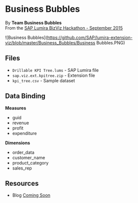 Business Bubbles 
==============================================
By <strong>Team Business Bubbles</strong><br>
From the [SAP Lumira BizViz Hackathon - September 2015](http://scn.sap.com/community/lumira/blog/2015/09/22/the-lumira-bizviz-hackathon-54-hours-9-breakouts-92-red-bulls--and-lots-of-fun)

![Business Bubbles](https://github.com/SAP/lumira-extension-viz/blob/master/Business_Bubbles/Business Bubbles.PNG)

Files
------------
* `Drillable KPI Tree.lums` - SAP Lumira file
* `sap.viz.ext.kpitree.zip` - Extension file
* `kpi_tree.csv` - Sample dataset

Data Binding
-------------------------------------------
<strong>Measures</strong>
* guid
* revenue
* profit
* expenditure
 
<strong>Dimensions</strong>
* order_data
* customer_name
* product_category
* sales_rep

Resources
---------
* Blog [Coming Soon]()

